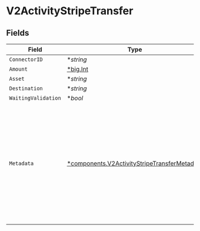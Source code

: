 # V2ActivityStripeTransfer


## Fields

| Field                                                                                                                                                              | Type                                                                                                                                                               | Required                                                                                                                                                           | Description                                                                                                                                                        | Example                                                                                                                                                            |
| ------------------------------------------------------------------------------------------------------------------------------------------------------------------ | ------------------------------------------------------------------------------------------------------------------------------------------------------------------ | ------------------------------------------------------------------------------------------------------------------------------------------------------------------ | ------------------------------------------------------------------------------------------------------------------------------------------------------------------ | ------------------------------------------------------------------------------------------------------------------------------------------------------------------ |
| `ConnectorID`                                                                                                                                                      | **string*                                                                                                                                                          | :heavy_minus_sign:                                                                                                                                                 | N/A                                                                                                                                                                |                                                                                                                                                                    |
| `Amount`                                                                                                                                                           | [*big.Int](https://pkg.go.dev/math/big#Int)                                                                                                                        | :heavy_minus_sign:                                                                                                                                                 | N/A                                                                                                                                                                | 100                                                                                                                                                                |
| `Asset`                                                                                                                                                            | **string*                                                                                                                                                          | :heavy_minus_sign:                                                                                                                                                 | N/A                                                                                                                                                                | USD                                                                                                                                                                |
| `Destination`                                                                                                                                                      | **string*                                                                                                                                                          | :heavy_minus_sign:                                                                                                                                                 | N/A                                                                                                                                                                | acct_1Gqj58KZcSIg2N2q                                                                                                                                              |
| `WaitingValidation`                                                                                                                                                | **bool*                                                                                                                                                            | :heavy_minus_sign:                                                                                                                                                 | N/A                                                                                                                                                                | false                                                                                                                                                              |
| `Metadata`                                                                                                                                                         | [*components.V2ActivityStripeTransferMetadata](../../models/components/v2activitystripetransfermetadata.md)                                                        | :heavy_minus_sign:                                                                                                                                                 | A set of key/value pairs that you can attach to a transfer object.<br/>It can be useful for storing additional information about the transfer in a structured format.<br/> | {<br/>"order_id": "6735"<br/>}                                                                                                                                     |